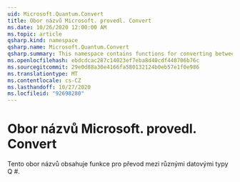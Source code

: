 ```yaml
---
uid: Microsoft.Quantum.Convert
title: Obor názvů Microsoft. provedl. Convert
ms.date: 10/26/2020 12:00:00 AM
ms.topic: article
qsharp.kind: namespace
qsharp.name: Microsoft.Quantum.Convert
qsharp.summary: This namespace contains functions for converting between various Q# data types.
ms.openlocfilehash: ebdcdcac287c14023ef7eba8d40cdf440706b76c
ms.sourcegitcommit: 29e0d88a30e4166fa580132124b0eb57e1f0e986
ms.translationtype: MT
ms.contentlocale: cs-CZ
ms.lasthandoff: 10/27/2020
ms.locfileid: "92698280"
---
```

# <a name="microsoftquantumconvert-namespace"></a>Obor názvů Microsoft. provedl. Convert

Tento obor názvů obsahuje funkce pro převod mezi různými datovými typy Q #.

